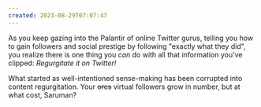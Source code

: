 ```yaml
---
created: 2023-08-29T07:07:47
---
```

As you keep gazing into the Palantir of online Twitter gurus, telling you how to gain followers and social prestige by following "exactly what they did", you realize there is one thing you *can* do with all that information you've clipped: *Regurgitate it on Twitter!*

What started as well-intentioned sense-making has been corrupted into content regurgitation. Your ~~orcs~~ virtual followers grow in number, but at what cost, Saruman?